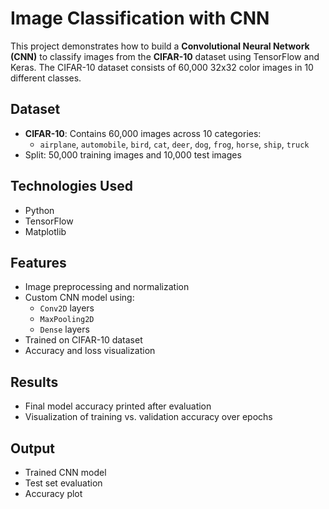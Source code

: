 #  Image Classification with CNN

This project demonstrates how to build a **Convolutional Neural Network (CNN)** to classify images from the **CIFAR-10** dataset using TensorFlow and Keras. The CIFAR-10 dataset consists of 60,000 32x32 color images in 10 different classes.

##  Dataset

- **CIFAR-10**: Contains 60,000 images across 10 categories:
  - `airplane`, `automobile`, `bird`, `cat`, `deer`, `dog`, `frog`, `horse`, `ship`, `truck`
- Split: 50,000 training images and 10,000 test images

##  Technologies Used

- Python
- TensorFlow 
- Matplotlib

##  Features

- Image preprocessing and normalization
- Custom CNN model using:
  - `Conv2D` layers
  - `MaxPooling2D`
  - `Dense` layers
- Trained on CIFAR-10 dataset
- Accuracy and loss visualization

##  Results

- Final model accuracy printed after evaluation
- Visualization of training vs. validation accuracy over epochs

##  Output

- Trained CNN model
- Test set evaluation
- Accuracy plot

